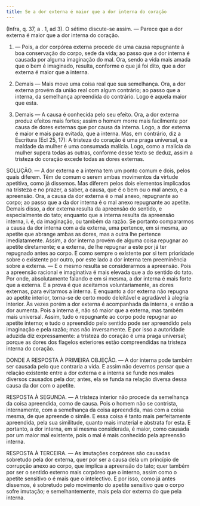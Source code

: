 ```yaml
---
title: Se a dor externa é maior que a dor interna do coração
---
```


(Infra, q. 37, a . 1, ad 3).
  O sétimo discute-se assim. — Parece que a dor externa é maior que a dor interna do coração.  

1. — Pois, a dor corpórea externa procede de uma causa repugnante à boa conservação do corpo, sede da vida; ao passo que a dor interna é causada por alguma imaginação do mal. Ora, sendo a vida mais amada que o bem é imaginado, resulta, conforme o que já foi dito, que a dor externa é maior que a interna.  

2. Demais — Mais move uma coisa real que sua semelhança. Ora, a dor externa provém da união real com algum contrário; ao passo que a interna, da semelhança apreendida do contrário. Logo é aquela maior que esta.  

3. Demais — A causa é conhecida pelo seu efeito. Ora, a dor externa produz efeitos mais fortes; assim o homem morre mais facilmente por causa de dores externas que por causa da interna. Logo, a dor externa é maior e mais para evitada, que a interna.  Mas, em contrário, diz a Escritura (Ecl 25, 17): A tristeza do coração é uma praga universal, e a maldade da mulher é uma consumada malícia. Logo, como a malícia da mulher supera todas as outras, conforme desse texto se deduz, assim a tristeza do coração excede todas as dores externas.  

SOLUÇÃO. — A dor externa e a interna tem um ponto comum e dois, pelos quais diferem. Têm de comum o serem ambas movimentos da virtude apetitiva, como já dissemos. Mas diferem pelos dois elementos implicados na tristeza e no prazer, a saber, a causa, que é o bem ou o mal anexo, e a apreensão. Ora, a causa da dor externa é o mal anexo, repugnante ao corpo; ao passo que a da dor interna é o mal anexo repugnante ao apetite. Demais disso, a dor externa resulta da apreensão do sentido, e especialmente do tato; enquanto que a interna resulta da apreensão interna, i. é, da imaginação, ou também da razão.  Se portanto compararmos a causa da dor interna com a da externa, uma pertence, em si mesma, ao apetite que abrange ambas as dores, mas a outra lhe pertence imediatamente. Assim, a dor interna provém de alguma coisa repugnar ao apetite diretamente; e a externa, de lhe repugnar a este por já ter repugnado antes ao corpo. E como sempre o existente por si tem prioridade sobre o existente por outro, por este lado a dor interna tem preeminência sobre a externa. — E o mesmo resulta se considerarmos a apreensão. Pois a apreensão racional e imaginativa é mais elevada que a do sentido do tato. Por onde, absolutamente falando e em si mesma, a dor interna é mais forte que a externa. E a prova é que aceitamos voluntariamente, as dores externas, para evitarmos a interna. E enquanto a dor externa não repugna ao apetite interior, torna-se de certo modo deleitável e agradável à alegria interior.  Às vezes porém a dor externa é acompanhada da interna, e então a dor aumenta. Pois a interna é, não só maior que a externa, mas também mais universal. Assim, tudo o repugnante ao corpo pode repugnar ao apetite interno; e tudo o apreendido pelo sentido pode ser apreendido pela imaginação e pela razão; mas não inversamente. E por isso a autoridade aduzida diz expressamente: a tristeza do coração é uma praga universal; porque as dores dos flagelos exteriores estão compreendidas na tristeza interna do coração.  

DONDE A RESPOSTA À PRIMEIRA OBJEÇÃO. — A dor interna pode também ser causada pelo que contraria a vida. E assim não devemos pensar que a relação existente entre a dor externa e a interna se funde nos males diversos causados pela dor; antes, ela se funda na relação diversa dessa causa da dor com o apetite.  

RESPOSTA À SEGUNDA. — A tristeza interior não procede da semelhança da coisa apreendida, como de causa. Pois o homem não se contrista, internamente, com a semelhança da coisa apreendida, mas com a coisa mesma, de que apreende o símile. E essa coisa é tanto mais perfeitamente apreendida, pela sua similitude, quanto mais imaterial e abstrata for esta. E portanto, a dor interna, em si mesma considerada, é maior, como causada por um maior mal existente, pois o mal é mais conhecido pela apreensão interna.  

RESPOSTA À TERCEIRA. — As imutações corpóreas são causadas sobretudo pela dor externa, quer por ser a causa dela um princípio de corrupção anexo ao corpo, que implica a apreensão do tato; quer também por ser o sentido externo mais corpóreo que o interno, assim como o apetite sensitivo o é mais que o intelectivo. E por isso, como já antes dissemos, é sobretudo pelo movimento do apetite sensitivo que o corpo sofre imutação; e semelhantemente, mais pela dor externa do que pela interna.